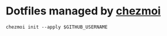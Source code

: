 # Dotfiles managed by [chezmoi](https://www.chezmoi.io)

```
chezmoi init --apply $GITHUB_USERNAME
```
